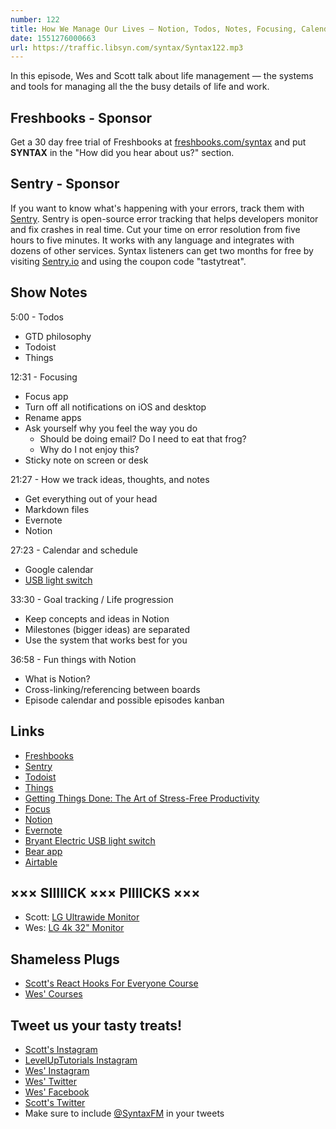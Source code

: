 ```yaml
---
number: 122
title: How We Manage Our Lives — Notion, Todos, Notes, Focusing, Calendars, Goal tracking, and more!
date: 1551276000663
url: https://traffic.libsyn.com/syntax/Syntax122.mp3
---
```


In this episode, Wes and Scott talk about life management — the systems and tools for managing all the the busy details of life and work. 

## Freshbooks - Sponsor

Get a 30 day free trial of Freshbooks at [freshbooks.com/syntax](https://freshbooks.com/syntax) and put **SYNTAX** in the "How did you hear about us?" section.

## Sentry - Sponsor

If you want to know what's happening with your errors, track them with [Sentry](https://sentry.io/). Sentry is open-source error tracking that helps developers monitor and fix crashes in real time. Cut your time on error resolution from five hours to five minutes. It works with any language and integrates with dozens of other services. Syntax listeners can get two months for free by visiting [Sentry.io](https://sentry.io/) and using the coupon code "tastytreat".

## Show Notes

5:00 - Todos

* GTD philosophy
* Todoist
* Things

12:31 - Focusing

* Focus app
* Turn off all notifications on iOS and desktop
* Rename apps
* Ask yourself why you feel the way you do
  * Should be doing email? Do I need to eat that frog?
  * Why do I not enjoy this?
* Sticky note on screen or desk

21:27 - How we track ideas, thoughts, and notes

* Get everything out of your head
* Markdown files
* Evernote
* Notion

27:23 - Calendar and schedule

* Google calendar
* [USB light switch](https://amzn.to/2NgeOsz) 

33:30 - Goal tracking / Life progression

* Keep concepts and ideas in Notion
* Milestones (bigger ideas) are separated
* Use the system that works best for you

36:58 - Fun things with Notion

* What is Notion?
* Cross-linking/referencing between boards
* Episode calendar and possible episodes kanban

## Links

* [Freshbooks](https://freshbooks.com/syntax)
* [Sentry](https://sentry.io/)
* [Todoist](https://todoist.com/)
* [Things](https://culturedcode.com/things/)
* [Getting Things Done: The Art of Stress-Free Productivity](https://www.amazon.com/Getting-Things-Done-Stress-Free-Productivity/dp/0142000280)
* [Focus](https://heyfocus.com/)
* [Notion](https://notion.so/)
* [Evernote](https://evernote.com/)
* [Bryant Electric USB light switch](https://amzn.to/2NgeOsz)
* [Bear app](https://bear.app/)
* [Airtable](https://airtable.com/)

## ××× SIIIIICK ××× PIIIICKS ×××

* Scott: [LG Ultrawide Monitor](https://amzn.to/2EkdguN)
* Wes: [LG 4k 32" Monitor](https://amzn.to/2Ipsrqu)

## Shameless Plugs

* [Scott's React Hooks For Everyone Course](https://www.leveluptutorials.com/pro)
* [Wes' Courses](https://www.wesbos.com/courses)

## Tweet us your tasty treats!

* [Scott's Instagram](https://www.instagram.com/stolinski/)
* [LevelUpTutorials Instagram](https://www.instagram.com/LevelUpTutorials/)
* [Wes' Instagram](https://www.instagram.com/wesbos/)
* [Wes' Twitter](https://twitter.com/wesbos)
* [Wes' Facebook](https://www.facebook.com/wesbos.developer)
* [Scott's Twitter](https://twitter.com/stolinski)
* Make sure to include [@SyntaxFM](https://twitter.com/SyntaxFM) in your tweets